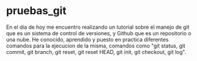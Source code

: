 # pruebas_git

En el dia de hoy me encuentro realizando un tutorial sobre el manejo de git que es un sistema de control de versiones, y Github
que es un repositorio o una nube. He conocido, aprendido y puesto en practica diferentes comandos para la 
ejecucion de la misma, comandos como "git status, git commit, git branch, git reset, git reset HEAD, git init, git checkout,
git log".
